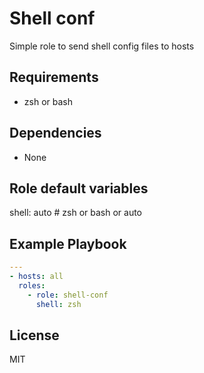 Shell conf
===========

Simple role to send shell config files to hosts

Requirements
------------

- zsh or bash

Dependencies
------------

 - None

Role default variables
----------

shell: auto   # zsh or bash or auto

Example Playbook
----------------

```yaml
---
- hosts: all
  roles:
    - role: shell-conf
      shell: zsh
```

License
-------

MIT
